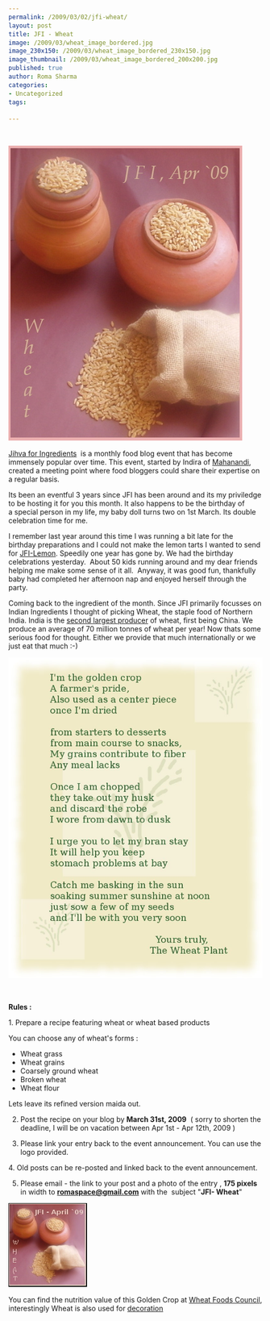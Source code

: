 ```yaml
--- 
permalink: /2009/03/02/jfi-wheat/
layout: post
title: JFI - Wheat
image: /2009/03/wheat_image_bordered.jpg
image_230x150: /2009/03/wheat_image_bordered_230x150.jpg
image_thumbnail: /2009/03/wheat_image_bordered_200x200.jpg
published: true
author: Roma Sharma
categories: 
- Uncategorized
tags:

---
```

 

<img class="alignnone size-full wp-image-1145" title="wheat_image_bordered" src="/2009/03/wheat_image_bordered.jpg" alt="wheat_image_bordered" width="464" height="585" />

<a href="http://www.nandyala.org/mahanandi/jihv-for-ingredients-jfi/">Jihva for Ingredients</a>  is a monthly food blog event that has become immensely popular over time. This event, started by Indira of <a href="http://www.nandyala.org/mahanandi/">Mahanandi</a>, created a meeting point where food bloggers could share their expertise on a regular basis.

Its been an eventful 3 years since JFI has been around and its my priviledge to be hosting it for you this month. It also happens to be the birthday of a special person in my life, my baby doll turns two on 1st March. Its double celebration time for me.

I remember last year around this time I was running a bit late for the birthday preparations and I could not make the lemon tarts I wanted to send for <a href="http://thespicecafe.com/2008/03/07/jfi-limelemon-round-up/">JFI-Lemon</a>. Speedily one year has gone by. We had the birthday celebrations yesterday.  About 50 kids running around and my dear friends helping me make some sense of it all.  Anyway, it was good fun, thankfully baby had completed her afternoon nap and enjoyed herself through the party.

Coming back to the ingredient of the month. Since JFI primarily focusses on Indian Ingredients I thought of picking Wheat, the staple food of Northern India. India is the <a href="http://en.wikipedia.org/wiki/International_wheat_production_statistics">second largest producer</a> of wheat, first being China. We produce an average of 70 million tonnes of wheat per year! Now thats some serious food for thought. Either we provide that much internationally or we just eat that much :-)

<img class="alignnone size-full wp-image-1150" title="wheat_note_bordered" src="/2009/03/wheat_note_bordered.jpg" alt="wheat_note_bordered" width="509" height="637" />

 

<strong>Rules :</strong>

<strong><span style="font-weight:normal;">1. Prepare a recipe featuring wheat or wheat based products</span></strong>

You can choose any of wheat's forms :
<ul>
	<li>Wheat grass</li>
	<li>Wheat grains</li>
	<li>Coarsely ground wheat</li>
	<li>Broken wheat</li>
	<li>Wheat flour</li>
</ul>
Lets leave its refined version maida out.

2. Post the recipe on your blog by <strong>March 31st, 2009</strong>  ( sorry to shorten the deadline, I will be on vacation between Apr 1st - Apr 12th, 2009 )

3. Please link your entry back to the event announcement. You can use the logo provided.

4. Old posts can be re-posted and linked back to the event announcement. 

5. Please email - the link to your post and a photo of the entry , <strong>175 pixels</strong> in width to <strong>romaspace@gmail.com</strong> with the  subject "<strong>JFI- Wheat</strong>"

<img class="alignnone size-full wp-image-1146" title="wheat_logo_bordered" src="/2009/03/wheat_logo_bordered.jpg" alt="wheat_logo_bordered" width="156" height="166" />

You can find the nutrition value of this Golden Crop at <a href="http://www.wheatfoods.org/_FileLibrary/FileImage/Wheat_Nutrition.pdf">Wheat Foods Council</a>, interestingly Wheat is also used for <a href="http://www.curiouscountrycreations.com/index.php?main_page=index&amp;cPath=83">decoration</a>
